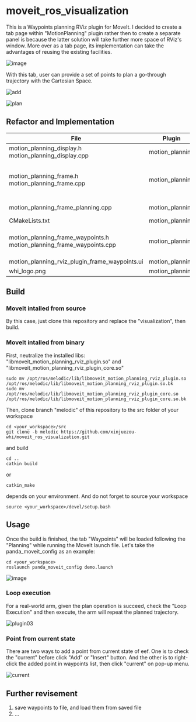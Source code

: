 # moveit_ros_visualization
This is a Waypoints planning RViz plugin for MoveIt. I decided to create a tab page within "MotionPlanning" plugin rather then to create a separate panel is because the latter solution will take further more space of RViz's window. More over as a tab page, its implementation can take the advantages of reusing the existing facilities.

![image](https://user-images.githubusercontent.com/72239958/187060058-7f4d7297-3ea2-4388-81ed-683e3526e76d.png)

With this tab, user can provide a set of points to plan a go-through trajectory with the Cartesian Space.

![add](https://user-images.githubusercontent.com/72239958/187058845-9a0351a2-b155-47d7-aca6-474426c4ae6b.gif)

![plan](https://user-images.githubusercontent.com/72239958/187059205-af3d3d56-36ac-4211-b69f-c6d765478152.gif)


## Refactor and Implementation
| File                                                                  | Plugin          | Class    | Comment                                                                                                    |
|-----------------------------------------------------------------------|-----------------|----------|------------------------------------------------------------------------------------------------------------|
| motion_planning_display.h motion_planning_display.cpp                 | motion_planning | refactor | added visualize function for waypoints                                                                     |
| motion_planning_frame.h motion_planning_frame.cpp                     | motion_planning | refactor | forward declaration of tab waypoints added signal callback of tab waypoints overrided computeCartesianPlan |
| motion_planning_frame_planning.cpp                                    | motion_planning | refactor | overrided computeCartesianPlan                                                                             |
| CMakeLists.txt                                                        | motion_planning | refactor | new file's manifest                                                                                        |
| motion_planning_frame_waypoints.h motion_planning_frame_waypoints.cpp | motion_planning | new      | properties and behaviors of widgets of tab waypoints ux logic                                              |
| motion_planning_rviz_plugin_frame_waypoints.ui                        | motion_planning | new      | ui from QT Designer                                                                                        |
| whi_logo.png                                                          | motion_planning | new      | logo image                                                                                                 |

## Build
### MoveIt intalled from source
By this case, just clone this repository and replace the "visualization", then build.

### MoveIt intalled from binary
First, neutralize the installed libs: "libmoveit_motion_planning_rviz_plugin.so" and "libmoveit_motion_planning_rviz_plugin_core.so"
```
sudo mv /opt/ros/melodic/lib/libmoveit_motion_planning_rviz_plugin.so /opt/ros/melodic/lib/libmoveit_motion_planning_rviz_plugin.so.bk
sudo mv /opt/ros/melodic/lib/libmoveit_motion_planning_rviz_plugin_core.so /opt/ros/melodic/lib/libmoveit_motion_planning_rviz_plugin_core.so.bk
```
Then, clone branch "melodic" of this repository to the src folder of your workspace
```
cd <your_workspace>/src
git clone -b melodic https://github.com/xinjuezou-whi/moveit_ros_visualization.git
```
and build
```
cd ..
catkin build
```
or
```
catkin_make
```
depends on your environment. And do not forget to source your workspace
```
source <your_workspace>/devel/setup.bash
```

## Usage
Once the build is finished, the tab "Waypoints" will be loaded following the "Planning" while running the MoveIt launch file. Let's take the panda_moveit_config as an example:
```
cd <your_workspace>
roslaunch panda_moveit_config demo.launch
```

![image](https://user-images.githubusercontent.com/72239958/187059302-82aaa6de-dfbc-48b5-bc96-2e7af905b2d3.png)


### Loop execution
For a real-world arm, given the plan operation is succeed, check the "Loop Execution" and then execute, the arm will repeat the planned trajectory.

![plugin03](https://user-images.githubusercontent.com/72239958/185743085-e0892db0-76ad-49d9-8e7f-62e9640f1486.gif)

### Point from current state
There are two ways to add a point from current state of eef. One is to check the "current" before click "Add" or "Insert" button. And the other is to right-click the added point in waypoints list, then click "current" on pop-up menu.

![current](https://user-images.githubusercontent.com/72239958/187113811-fabbd8dd-0496-4244-b3f0-ac26793ddeef.gif)


## Further revisement
1. save waypoints to file, and load them from saved file
2. ...
